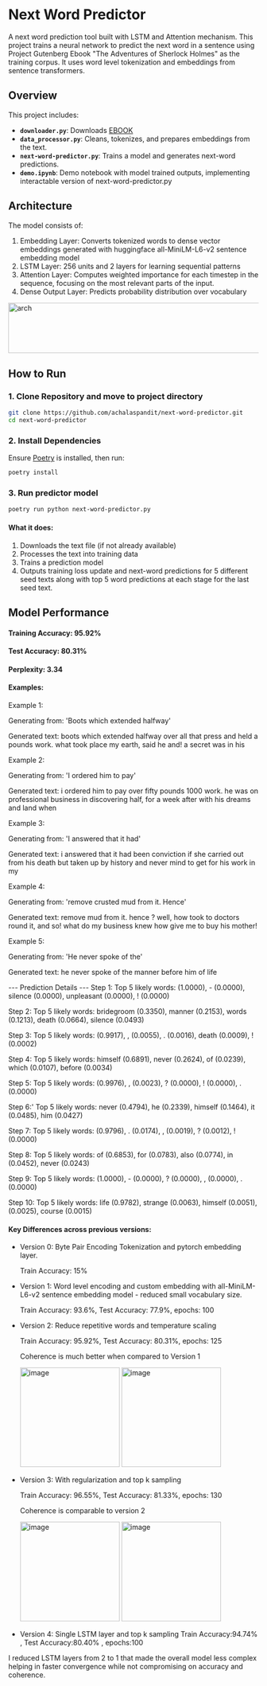 # Next Word Predictor

A next word prediction tool built with LSTM and Attention mechanism. This project trains a neural network to predict the next word in a sentence using Project Gutenberg Ebook "The Adventures of Sherlock Holmes" as the training corpus. It uses word level tokenization and embeddings from sentence transformers.


## Overview

This project includes:
- **`downloader.py`**: Downloads [EBOOK](https://www.gutenberg.org/files/1661/1661-0.txt)
- **`data_processor.py`**: Cleans, tokenizes, and prepares embeddings from the text.
- **`next-word-predictor.py`**: Trains a model and generates next-word predictions.
- **`demo.ipynb`**: Demo notebook with model trained outputs, implementing interactable version of next-word-predictor.py


## Architecture
The model consists of:
1. Embedding Layer: Converts tokenized words to dense vector embeddings generated with huggingface all-MiniLM-L6-v2 sentence embedding model 
2. LSTM Layer: 256 units and 2 layers for learning sequential patterns
3. Attention Layer: Computes weighted importance for each timestep in the sequence, focusing on the most relevant parts of the input.
4. Dense Output Layer: Predicts probability distribution over vocabulary
<img width="871" height="101" alt="arch" src="https://github.com/user-attachments/assets/afb70fa7-7917-44bd-8ade-0e6e25ccce72" />

## How to Run

### 1. Clone Repository and move to project directory
```bash
git clone https://github.com/achalaspandit/next-word-predictor.git
cd next-word-predictor
```
### 2. Install Dependencies
Ensure [Poetry](https://python-poetry.org/docs/#installation) is installed, then run:

```bash
poetry install
```

### 3. Run predictor model
```bash
poetry run python next-word-predictor.py
```

#### What it does:

1. Downloads the text file (if not already available)
2. Processes the text into training data
3. Trains a prediction model
4. Outputs training loss update and next-word predictions for 5 different seed texts along with top 5 word predictions at each stage for the last seed text.

## Model Performance
#### Training Accuracy: 95.92%

#### Test Accuracy: 80.31%

#### Perplexity: 3.34

#### Examples:
Example 1:

Generating from: 'Boots which extended halfway'

Generated text: boots which extended halfway over all that press and held a pounds work. what took place my earth, said he and! a secret was in his

Example 2:

Generating from: 'I ordered him to pay'

Generated text: i ordered him to pay over fifty pounds 1000 work. he was on professional business in discovering half, for a week after with his dreams and land when

Example 3:

Generating from: 'I answered that it had'

Generated text: i answered that it had been conviction if she carried out from his death but taken up by history and never mind to get for his work in my

Example 4: 

Generating from: 'remove crusted mud from it. Hence'

Generated text: remove mud from it. hence ? well, how took to doctors round it, and so! what do my business knew how give me to buy his mother!

Example 5:

Generating from: 'He never spoke of the'

Generated text: he never spoke of the manner before him of life

--- Prediction Details ---
Step 1:
Top 5 likely words:   (1.0000), - (0.0000), silence (0.0000), unpleasant (0.0000), ! (0.0000)

Step 2:
Top 5 likely words: bridegroom (0.3350), manner (0.2153), words (0.1213), death (0.0664), silence (0.0493)

Step 3:
Top 5 likely words:   (0.9917), , (0.0055), . (0.0016), death (0.0009), ! (0.0002)

Step 4:
Top 5 likely words: himself (0.6891), never (0.2624), of (0.0239), which (0.0107), before (0.0034)

Step 5:
Top 5 likely words:   (0.9976), , (0.0023), ? (0.0000), ! (0.0000), . (0.0000)

Step 6:'
Top 5 likely words: never (0.4794), he (0.2339), himself (0.1464), it (0.0485), him (0.0427)

Step 7:
Top 5 likely words:   (0.9796), . (0.0174), , (0.0019), ? (0.0012), ! (0.0000)

Step 8:
Top 5 likely words: of (0.6853), for (0.0783), also (0.0774), in (0.0452), never (0.0243)

Step 9:
Top 5 likely words:   (1.0000), - (0.0000), ? (0.0000), , (0.0000), . (0.0000)

Step 10:
Top 5 likely words: life (0.9782), strange (0.0063), himself (0.0051), <UNK> (0.0025), course (0.0015)



#### Key Differences across previous versions:
- Version 0: Byte Pair Encoding Tokenization and pytorch embedding layer.

  Train Accuracy: 15%
- Version 1: Word level encoding and custom embedding with all-MiniLM-L6-v2 sentence embedding model - reduced small vocabulary size.

  Train Accuracy: 93.6%, Test Accuracy: 77.9%, epochs: 100
  
- Version 2: Reduce repetitive words and temperature scaling 

  Train Accuracy: 95.92%, Test Accuracy: 80.31%, epochs: 125

  Coherence is much better when compared to Version 1

  <img width="200" height="200" alt="image" src="https://github.com/user-attachments/assets/ae91271e-c9f6-40ee-9510-0d49b7057065" />
  <img width="200" height="200" alt="image" src="https://github.com/user-attachments/assets/02f05e99-9c61-43f1-855e-3614dc6684a3" />

- Version 3: With regularization and top k sampling

  Train Accuracy: 96.55%, Test Accuracy: 81.33%, epochs: 130

  Coherence is comparable to version 2

  <img width="200" height="200" alt="image" src="https://github.com/user-attachments/assets/ac4f605d-8f36-4a22-bc1c-3400c2a0b7d3" />
  <img width="200" height="200" alt="image" src="https://github.com/user-attachments/assets/0cea0ed6-5945-4f2d-a1e7-1d0539b04c29" />

- Version 4: Single LSTM layer and top k sampling
  Train Accuracy:94.74% , Test Accuracy:80.40% , epochs:100

I reduced LSTM layers from 2 to 1 that made the overall model less complex helping in faster convergence while not compromising on accuracy and coherence.
